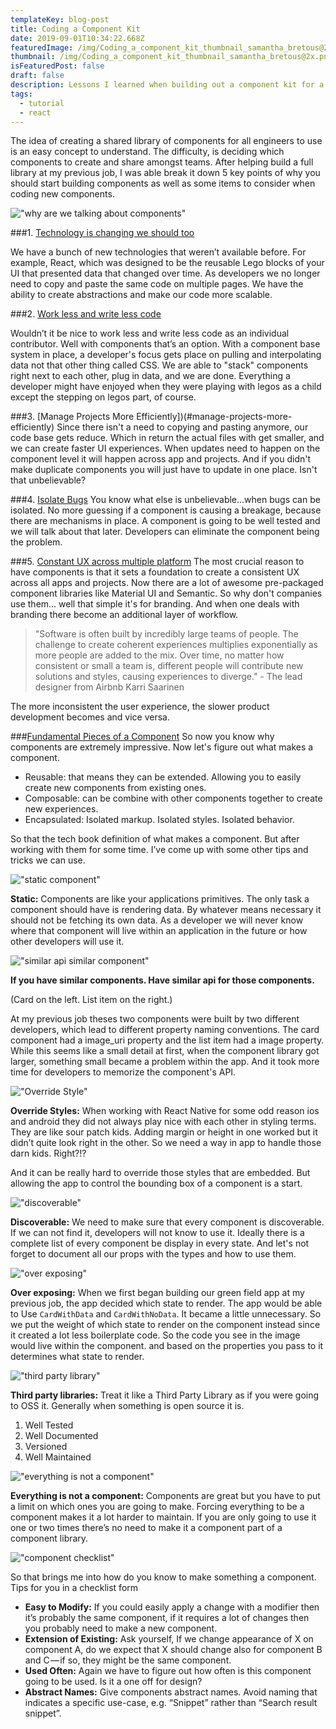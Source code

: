 ```yaml
---
templateKey: blog-post
title: Coding a Component Kit
date: 2019-09-01T10:34:22.668Z
featuredImage: /img/Coding_a_component_kit_thumbnail_samantha_bretous@2x.png
thumbnail: /img/Coding_a_component_kit_thumbnail_samantha_bretous@2x.png
isFeaturedPost: false
draft: false
description: Lessons I learned when building out a component kit for a software engineering team.
tags:
  - tutorial
  - react
---
```


The idea of creating a shared library of components for all engineers to use is an easy concept to understand. The difficulty, is deciding which components to create and share amongst teams. After helping build a full library at my previous job, I was able break it down 5 key points of why you should start building components as well as some items to consider when coding new components.

!["why are we talking about components"](/img/why_are_we_talking_about_components.png "Why are we talking about components")

###1. [Technology is changing we should too](#technology-is-changing-we-should-too)

We have a bunch of new technologies that weren’t available before. For example, React, which was designed to be the reusable Lego blocks of your UI that presented data that changed over time. As developers we no longer need to copy and paste the same code on multiple pages. We have the ability to create abstractions and make our code more scalable.

###2. [Work less and write less code](#work-less-and-write-less-code)

Wouldn’t it be nice to work less and write less code as an individual contributor. Well with components that’s an option. With a component base system in place, a developer's focus gets place on pulling and interpolating data not that other thing called CSS. We are able to "stack" components right next to each other, plug in data, and we are done. Everything a developer might have enjoyed when they were playing with legos as a child except the stepping on legos part, of course.

###3. [Manage Projects More Efficiently])(#manage-projects-more-efficiently)
Since there isn't a need to copying and pasting anymore, our code base gets reduce. Which in return the actual files with get smaller, and we can create faster UI experiences. When updates need to happen on the component level it will happen across app and projects. And if you didn't make duplicate components you will just have to update in one place. Isn't that unbelievable?

###4. [Isolate Bugs](#isolate-bugs)
You know what else is unbelievable...when bugs can be isolated. No more guessing if a component is causing a breakage, because there are mechanisms in place. A component is going to be well tested and we will talk about that later. Developers can eliminate the component being the problem.

###5. [Constant UX across multiple platform](#constant-ux-across-multiple-platform)
The most crucial reason to have components is that it sets a foundation to create a consistent UX across all apps and projects. Now there are a lot of awesome pre-packaged component libraries like Material UI and Semantic. So why don't companies use them… well that simple it's for branding. And when one deals with branding there become an additional layer of workflow.

>"Software is often built by incredibly large teams of people. The challenge to create coherent experiences multiplies exponentially as more people are added to the mix. Over time, no matter how consistent or small a team is, different people will contribute new solutions and styles, causing experiences to diverge." - The lead designer from Airbnb Karri Saarinen

The more inconsistent the user experience, the slower product development becomes and vice versa.

###[Fundamental Pieces of a Component](#fundamental-pieces-of-a-component)
So now you know why components are extremely impressive. Now let's figure out what makes a component.

- Reusable: that means they can be extended. Allowing you to easily create new components from existing ones.
- Composable: can be combine with other components together to create new experiences.
- Encapsulated: Isolated markup. Isolated styles. Isolated behavior.

So that the tech book definition of what makes a component. But after working with them for some time. I’ve come up with some other tips and tricks we can use.

!["static component"](/img/component_kit-static.png "Static Component")

**Static:** Components are like your applications primitives. The only task a component should have is rendering data. By whatever means necessary it should not be fetching its own data. As a developer we will never know where that component will live within an application in the future or how other developers will use it.

!["similar api similar component"](/img/component_kit-similar_api_similar_component.png "Similar API Similar Component")

**If you have similar components. Have similar api for those components.**

(Card on the left. List item on the right.)

At my previous job theses two components were built by two different developers, which lead to different property naming conventions. The card component had a image_uri property and the list item had a image property. While this seems like a small detail at first, when the component library got larger, something small became a problem within the app. And it took more time for developers to memorize the component's API.

!["Override Style"](/img/component_kit-override_style.png "Override Style")

**Override Styles:** When working with React Native for some odd reason ios and android they did not always play nice with each other in styling terms. They are like sour patch kids. Adding margin or height in one worked but it didn’t quite look right in the other. So we need a way in app to handle those darn kids. Right?!?

And it can be really hard to override those styles that are embedded. But allowing the app to control the bounding box of a component is a start.

!["discoverable"](/img/component_kit-discoverable.png "Discoverable")

**Discoverable:** We need to make sure that every component is discoverable. If we can not find it, developers will not know to use it. Ideally there is a complete list of every component be display in every state. And let's not forget to document all our props with the types and how to use them.

!["over exposing"](/img/component_kit-over_exposing.png "Over Exposing")

**Over exposing:** When we first began building our green field app at my previous job, the app decided which state to render. The app would be able to Use `CardWithData` and `CardWithNoData`. It became a little unnecessary. So we put the weight of which state to render on the component instead since it created a lot less boilerplate code. So the code you see in the image would live within the component. and based on the properties you pass to it determines what state to render.

!["third party library"](/img/component_kit-third_party_library.png "Third Party Library")

**Third party libraries:** Treat it like a Third Party Library as if you were going to OSS it. Generally when something is open source it is.

1. Well Tested
2. Well Documented
3. Versioned
4. Well Maintained

!["everything is not a component"](/img/component_kit-everything_a_component.png "Everything is not a Component")

**Everything is not a component:** Components are great but you have to put a limit on which ones you are going to make. Forcing everything to be a component makes it a lot harder to maintain. If you are only going to use it one or two times there’s no need to make it a component part of a component library.

!["component checklist"](/img/component_kit-checklist.png "Component Checklist")

So that brings me into how do you know to make something a component. Tips for you in a checklist form

- **Easy to Modify:** If you could easily apply a change with a modifier then it’s probably the same component, if it requires a lot of changes then you probably need to make a new component.
- **Extension of Existing:** Ask yourself, If we change appearance of X on component A, do we expect that X should change also for component B and C — if so, they might be the same component.
- **Used Often:** Again we have to figure out how often is this component going to be used. Is it a one off for design?
- **Abstract Names:** Give components abstract names. Avoid naming that indicates a specific use-case, e.g. “Snippet” rather than “Search result snippet”.
